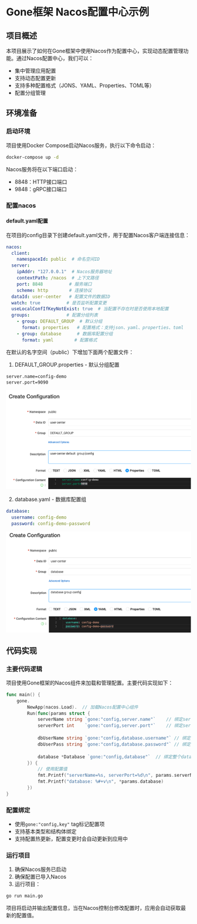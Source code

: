# Gone框架 Nacos配置中心示例

## 项目概述

本项目展示了如何在Gone框架中使用Nacos作为配置中心，实现动态配置管理功能。通过Nacos配置中心，我们可以：

- 集中管理应用配置
- 支持动态配置更新
- 支持多种配置格式（JONS、YAML、Properties、TOML等）
- 配置分组管理

## 环境准备

### 启动环境

项目使用Docker Compose启动Nacos服务，执行以下命令启动：

```bash
docker-compose up -d
```

Nacos服务将在以下端口启动：
- 8848：HTTP接口端口
- 9848：gRPC接口端口

### 配置nacos

#### default.yaml配置
在项目的config目录下创建default.yaml文件，用于配置Nacos客户端连接信息：

```yaml
nacos:
  client:
    namespaceId: public  # 命名空间ID
  server:
    ipAddr: "127.0.0.1"  # Nacos服务器地址
    contextPath: /nacos  # 上下文路径
    port: 8848          # 服务端口
    scheme: http        # 连接协议
  dataId: user-center   # 配置文件的数据ID
  watch: true          # 是否监听配置变更
  useLocalConfIfKeyNotExist: true  # 当配置不存在时是否使用本地配置
  groups:              # 配置分组列表
    - group: DEFAULT_GROUP  # 默认分组
      format: properties   # 配置格式：支持json、yaml、properties、toml
    - group: database      # 数据库配置分组
      format: yaml        # 配置格式
```

在默认的名字空间（public）下增加下面两个配置文件：

1. DEFAULT_GROUP.properties - 默认分组配置
```properties
server.name=config-demo
server.port=9090
```
![default-group.png](images/default-group.png)

2. database.yaml - 数据库配置组
```yaml
database:
  username: config-demo
  password: config-demo-password
```
![database-group.png](images/database-group.png)


## 代码实现

### 主要代码逻辑

项目使用Gone框架的Nacos组件来加载和管理配置。主要代码实现如下：

```go
func main() {
    gone.
        NewApp(nacos.Load).  // 加载Nacos配置中心组件
        Run(func(params struct {
            serverName string `gone:"config,server.name"`    // 绑定server.name配置
            serverPort int    `gone:"config,server.port"`    // 绑定server.port配置
            
            dbUserName string `gone:"config,database.username"` // 绑定数据库用户名
            dbUserPass string `gone:"config,database.password"` // 绑定数据库密码
            
            database *Database `gone:"config,database"`  // 绑定整个database配置块
        }) {
            // 使用配置值
            fmt.Printf("serverName=%s, serverPort=%d\n", params.serverName, params.serverPort)
            fmt.Printf("database: %#+v\n", *params.database)
        })
}
```

### 配置绑定

- 使用`gone:"config,key"` tag标记配置项
- 支持基本类型和结构体绑定
- 支持配置热更新，配置变更时会自动更新到应用中

### 运行项目

1. 确保Nacos服务已启动
2. 确保配置已导入Nacos
3. 运行项目：
```bash
go run main.go
```

项目将启动并输出配置信息，当在Nacos控制台修改配置时，应用会自动获取最新的配置值。
